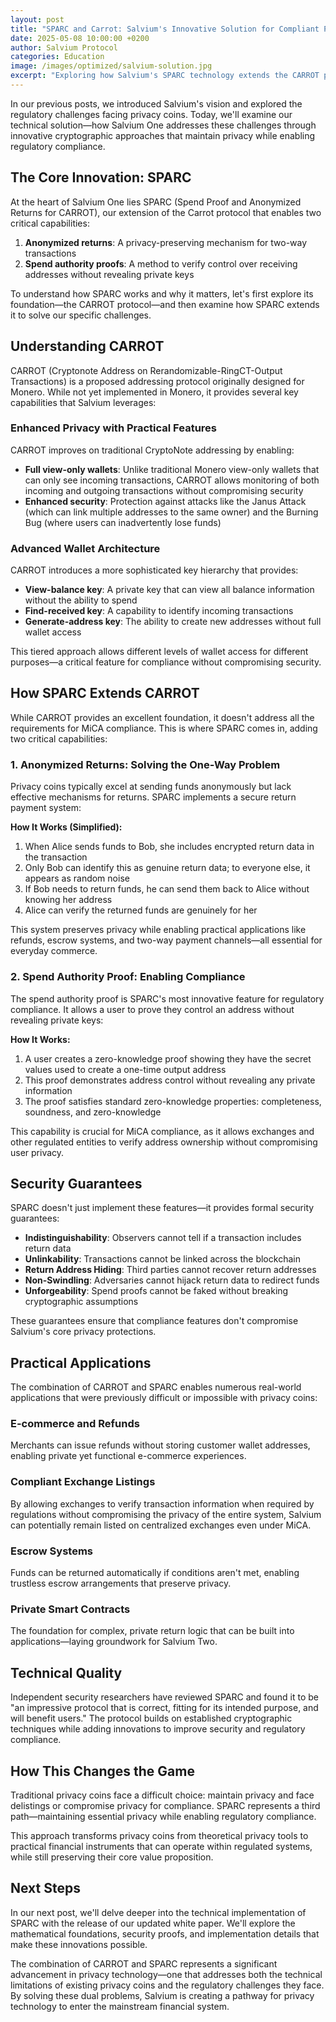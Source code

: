 ```yaml
---
layout: post
title: "SPARC and Carrot: Salvium's Innovative Solution for Compliant Privacy"
date: 2025-05-08 10:00:00 +0200
author: Salvium Protocol
categories: Education
image: /images/optimized/salvium-solution.jpg
excerpt: "Exploring how Salvium's SPARC technology extends the CARROT protocol to enable regulatory compliance without compromising privacy, offering a new path forward for privacy coins."
---
```


In our previous posts, we introduced Salvium's vision and explored the regulatory challenges facing privacy coins. Today, we'll examine our technical solution—how Salvium One addresses these challenges through innovative cryptographic approaches that maintain privacy while enabling regulatory compliance.

## **The Core Innovation: SPARC**

At the heart of Salvium One lies SPARC (Spend Proof and Anonymized Returns for CARROT), our extension of the Carrot protocol that enables two critical capabilities:

1. **Anonymized returns**: A privacy-preserving mechanism for two-way transactions  
2. **Spend authority proofs**: A method to verify control over receiving addresses without revealing private keys

To understand how SPARC works and why it matters, let's first explore its foundation—the CARROT protocol—and then examine how SPARC extends it to solve our specific challenges.

## **Understanding CARROT**

CARROT (Cryptonote Address on Rerandomizable-RingCT-Output Transactions) is a proposed addressing protocol originally designed for Monero. While not yet implemented in Monero, it provides several key capabilities that Salvium leverages:

### **Enhanced Privacy with Practical Features**

CARROT improves on traditional CryptoNote addressing by enabling:

* **Full view-only wallets**: Unlike traditional Monero view-only wallets that can only see incoming transactions, CARROT allows monitoring of both incoming and outgoing transactions without compromising security  
* **Enhanced security**: Protection against attacks like the Janus Attack (which can link multiple addresses to the same owner) and the Burning Bug (where users can inadvertently lose funds)

### **Advanced Wallet Architecture**

CARROT introduces a more sophisticated key hierarchy that provides:

* **View-balance key**: A private key that can view all balance information without the ability to spend  
* **Find-received key**: A capability to identify incoming transactions  
* **Generate-address key**: The ability to create new addresses without full wallet access

This tiered approach allows different levels of wallet access for different purposes—a critical feature for compliance without compromising security.

## **How SPARC Extends CARROT**

While CARROT provides an excellent foundation, it doesn't address all the requirements for MiCA compliance. This is where SPARC comes in, adding two critical capabilities:

### **1\. Anonymized Returns: Solving the One-Way Problem**

Privacy coins typically excel at sending funds anonymously but lack effective mechanisms for returns. SPARC implements a secure return payment system:

**How It Works (Simplified):**

1. When Alice sends funds to Bob, she includes encrypted return data in the transaction  
2. Only Bob can identify this as genuine return data; to everyone else, it appears as random noise  
3. If Bob needs to return funds, he can send them back to Alice without knowing her address  
4. Alice can verify the returned funds are genuinely for her

This system preserves privacy while enabling practical applications like refunds, escrow systems, and two-way payment channels—all essential for everyday commerce.

### **2\. Spend Authority Proof: Enabling Compliance**

The spend authority proof is SPARC's most innovative feature for regulatory compliance. It allows a user to prove they control an address without revealing private keys:

**How It Works:**

1. A user creates a zero-knowledge proof showing they have the secret values used to create a one-time output address  
2. This proof demonstrates address control without revealing any private information  
3. The proof satisfies standard zero-knowledge properties: completeness, soundness, and zero-knowledge

This capability is crucial for MiCA compliance, as it allows exchanges and other regulated entities to verify address ownership without compromising user privacy.

## **Security Guarantees**

SPARC doesn't just implement these features—it provides formal security guarantees:

* **Indistinguishability**: Observers cannot tell if a transaction includes return data  
* **Unlinkability**: Transactions cannot be linked across the blockchain  
* **Return Address Hiding**: Third parties cannot recover return addresses  
* **Non-Swindling**: Adversaries cannot hijack return data to redirect funds  
* **Unforgeability**: Spend proofs cannot be faked without breaking cryptographic assumptions

These guarantees ensure that compliance features don't compromise Salvium's core privacy protections.

## **Practical Applications**

The combination of CARROT and SPARC enables numerous real-world applications that were previously difficult or impossible with privacy coins:

### **E-commerce and Refunds**

Merchants can issue refunds without storing customer wallet addresses, enabling private yet functional e-commerce experiences.

### **Compliant Exchange Listings**

By allowing exchanges to verify transaction information when required by regulations without compromising the privacy of the entire system, Salvium can potentially remain listed on centralized exchanges even under MiCA.

### **Escrow Systems**

Funds can be returned automatically if conditions aren't met, enabling trustless escrow arrangements that preserve privacy.

### **Private Smart Contracts**

The foundation for complex, private return logic that can be built into applications—laying groundwork for Salvium Two.

## **Technical Quality**

Independent security researchers have reviewed SPARC and found it to be "an impressive protocol that is correct, fitting for its intended purpose, and will benefit users." The protocol builds on established cryptographic techniques while adding innovations to improve security and regulatory compliance.

## **How This Changes the Game**

Traditional privacy coins face a difficult choice: maintain privacy and face delistings or compromise privacy for compliance. SPARC represents a third path—maintaining essential privacy while enabling regulatory compliance.

This approach transforms privacy coins from theoretical privacy tools to practical financial instruments that can operate within regulated systems, while still preserving their core value proposition.

## **Next Steps**

In our next post, we'll delve deeper into the technical implementation of SPARC with the release of our updated white paper. We'll explore the mathematical foundations, security proofs, and implementation details that make these innovations possible.

The combination of CARROT and SPARC represents a significant advancement in privacy technology—one that addresses both the technical limitations of existing privacy coins and the regulatory challenges they face. By solving these dual problems, Salvium is creating a pathway for privacy technology to enter the mainstream financial system.

